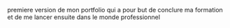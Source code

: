 premiere version de mon portfolio qui a pour but de conclure ma formation et de me lancer ensuite dans le monde professionnel
